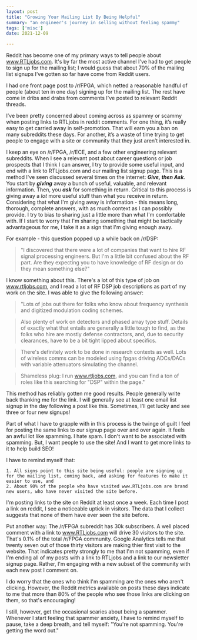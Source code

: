 ```yaml
---
layout: post
title: "Growing Your Mailing List By Being Helpful"
summary: "an engineer's journey in selling without feeling spammy"
tags: ['misc']
date: 2021-12-09

---
```


Reddit has become one of my primary ways to tell people about www.RTLjobs.com. It's by far the most active channel I've had to get people to sign up for the mailing list; I would guess that about 70% of the mailing list signups I’ve gotten so far have come from Reddit users. 

I had one front page post to /r/FPGA, which netted a reasonable handful of people (about ten in one day) signing up for the mailing list. The rest have come in dribs and drabs from comments I've posted to relevant Reddit threads. 

I’ve been pretty concerned about coming across as spammy or scammy when posting links to RTLjobs in reddit comments. For one thing, it’s really easy to get carried away in self-promotion. That will earn you a ban on many subreddits these days. For another, it’s a waste of time trying to get people to engage with a site or community that they just aren’t interested in. 

I keep an eye on /r/FPGA, /r/ECE, and a few other engineering relevant subreddits. When I see a relevant post about career questions or job prospects that I think I can answer, I try to provide some useful input, and end with a link to RTLjobs.com and our mailing list signup page. This is a method I've seen discussed several times on the internet: **_Give, then Ask_**. You start by **_giving_** away a bunch of useful, valuable, and relevant information. Then, you **_ask_** for something in return. Critical to this process is giving away a _lot_ more useful stuff than what you receive in return. Considering that what I'm giving away is information - this means long, thorough, complete answers, with as much context as I can possibly provide. I try to bias to sharing just a little more than what I'm comfortable with. If I start to worry that I'm sharing something that might be tactically advantageous for me, I take it as a sign that I'm giving enough away.

For example - this question popped up a while back on /r/DSP: 

> "I discovered that there were a lot of companies that want to hire RF signal processing engineers. But I'm a little bit confused about the RF part. Are they expecting you to have knowledge of RF design or do they mean something else?"

I know something about this. There's a lot of this type of job on www.rtljobs.com, and I read a lot of RF DSP job descriptions as part of my work on the site. I was able to give the following answer:

> "Lots of jobs out there for folks who know about frequency synthesis and digitized modulation coding schemes.

> Also plenty of work on detectors and phased array type stuff. Details of exactly what that entails are generally a little tough to find, as the folks who hire are mostly defense contractors, and, due to security clearances, have to be a bit tight lipped about specifics.

> There's definitely work to be done in research contexts as well. Lots of wireless comms can be modeled using fpgas driving ADCs/DACs with variable attenuators simulating the channel.

> Shameless plug: I run www.rtljobs.com, and you can find a ton of roles like this searching for "DSP" within the page."

This method has reliably gotten me good results. People generally write back thanking me for the link. I will generally see at least one email list signup in the day following a post like this. Sometimes, I’ll get lucky and see three or four new signups! 

Part of what I have to grapple with in this process is the twinge of guilt I feel for posting the same links to our signup page over and over again. It feels an awful lot like spamming. I hate spam. I don't want to be associated with spamming. But, I want people to use the site! And I want to get more links to it to help build SEO! 

I have to remind myself that: 

	1. All signs point to this site being useful: people are signing up for the mailing list, coming back, and asking for features to make it easier to use, and 
	2. About 90% of the people who have visited www.RTLjobs.com are brand new users, who have never visited the site before.  

I'm posting links to the site on Reddit at least once a week. Each time I post a link on reddit, I see a noticeable uptick in visitors. The data that I collect suggests that none of them have ever seen the site before.

Put another way: The /r/FPGA subreddit has 30k subscribers. A well placed comment with a link to www.RTLjobs.com will drive 30 visitors to the site. That's 0.1% of the total /r/FPGA community. Google Analytics tells me that twenty seven out of those thirty visitors are making thier first visit to the website. That indicates pretty strongly to me that I'm not spamming, even if I'm ending all of my posts with a link to RTLjobs and a link to our newsletter signup page. Rather, I'm engaging with a new subset of the community with each new post I comment on. 

I do worry that the ones who think I'm spamming are the ones who aren't clicking. However, the Reddit metrics available on posts these days indicate to me that more than 80% of the people who see those links are clicking on them, so that's encouraging! 

I still, however, get the occasional scaries about being a spammer. Whenever I start feeling that spammer anxiety, I have to remind myself to pause, take a deep breath, and tell myself: "You're not spamming. You're getting the word out."

